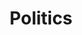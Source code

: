 ---
title: "Politics"
description: "this is meta description"
draft: false
bg_image: "images/featue-bg.jpg"
---